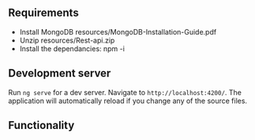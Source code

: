 
## Requirements
- Install MongoDB resources/MongoDB-Installation-Guide.pdf
- Unzip resources/Rest-api.zip
 - Install the dependancies: npm -i
 


## Development server

Run `ng serve` for a dev server. Navigate to `http://localhost:4200/`. The application will automatically reload if you change any of the source files.

## Functionality

